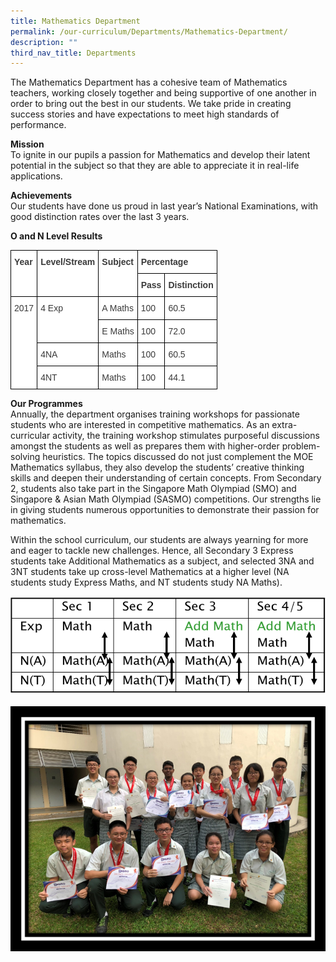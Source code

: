 ```yaml
---
title: Mathematics Department
permalink: /our-curriculum/Departments/Mathematics-Department/
description: ""
third_nav_title: Departments
---
```

The Mathematics Department has a cohesive team of Mathematics teachers, working closely together and being supportive of one another in order to bring out the best in our students. We take pride in creating success stories and have expectations to meet high standards of performance.

**Mission**  
To ignite in our pupils a passion for Mathematics and develop their latent potential in the subject so that they are able to appreciate it in real-life applications.

**Achievements**  
Our students have done us proud in last year’s National Examinations, with good distinction rates over the last 3 years.

**O and N Level Results**

<style type="text/css">
.tg  {border-collapse:collapse;border-spacing:0;}
.tg td{border-color:black;border-style:solid;border-width:1px;font-family:Arial, sans-serif;font-size:14px;
  overflow:hidden;padding:10px 5px;word-break:normal;}
.tg th{border-color:black;border-style:solid;border-width:1px;font-family:Arial, sans-serif;font-size:14px;
  font-weight:normal;overflow:hidden;padding:10px 5px;word-break:normal;}
.tg .tg-dox4{background-color:#FFF;color:#3A3A3A;text-align:left;vertical-align:top}
.tg .tg-c1uv{background-color:#FFF;color:#3A3A3A;font-weight:bold;text-align:left;vertical-align:top}
</style>
<table class="tg">
<thead>
  <tr>
    <th class="tg-c1uv" rowspan="2"><span style="font-weight:bold;font-style:inherit">Year</span></th>
    <th class="tg-c1uv" rowspan="2"><span style="font-weight:bold;font-style:inherit">Level/Stream</span></th>
    <th class="tg-c1uv" rowspan="2"><span style="font-weight:bold;font-style:inherit">Subject</span></th>
    <th class="tg-c1uv" colspan="2"><span style="font-weight:bold;font-style:inherit">Percentage</span></th>
  </tr>
  <tr>
    <th class="tg-c1uv"><span style="font-weight:bold;font-style:inherit">Pass</span></th>
    <th class="tg-c1uv"><span style="font-weight:bold;font-style:inherit">Distinction</span></th>
  </tr>
</thead>
<tbody>
  <tr>
    <td class="tg-dox4" rowspan="4"><span style="font-weight:inherit;font-style:inherit">2017</span></td>
    <td class="tg-dox4" rowspan="2"><span style="font-weight:inherit;font-style:inherit">4 Exp</span></td>
    <td class="tg-dox4"><span style="font-weight:inherit;font-style:inherit">A Maths</span></td>
    <td class="tg-dox4"><span style="font-weight:inherit;font-style:inherit">100</span></td>
    <td class="tg-dox4"><span style="font-weight:inherit;font-style:inherit">60.5</span></td>
  </tr>
  <tr>
    <td class="tg-dox4"><span style="font-weight:inherit;font-style:inherit">E Maths</span></td>
    <td class="tg-dox4"><span style="font-weight:inherit;font-style:inherit">100</span></td>
    <td class="tg-dox4"><span style="font-weight:inherit;font-style:inherit">72.0</span></td>
  </tr>
  <tr>
    <td class="tg-dox4"><span style="font-weight:inherit;font-style:inherit">4NA</span></td>
    <td class="tg-dox4"><span style="font-weight:inherit;font-style:inherit">Maths</span></td>
    <td class="tg-dox4"><span style="font-weight:inherit;font-style:inherit">100</span></td>
    <td class="tg-dox4"><span style="font-weight:inherit;font-style:inherit">60.5</span></td>
  </tr>
  <tr>
    <td class="tg-dox4"><span style="font-weight:inherit;font-style:inherit">4NT</span></td>
    <td class="tg-dox4"><span style="font-weight:inherit;font-style:inherit">Maths</span></td>
    <td class="tg-dox4"><span style="font-weight:inherit;font-style:inherit">100</span></td>
    <td class="tg-dox4"><span style="font-weight:inherit;font-style:inherit">44.1</span></td>
  </tr>
</tbody>
</table>

**Our Programmes**  
Annually, the department organises training workshops for passionate students who are interested in competitive mathematics. As an extra-curricular activity, the training workshop stimulates purposeful discussions amongst the students as well as prepares them with higher-order problem-solving heuristics. The topics discussed do not just complement the MOE Mathematics syllabus, they also develop the students’ creative thinking skills and deepen their understanding of certain concepts. From Secondary 2, students also take part in the Singapore Math Olympiad (SMO) and Singapore & Asian Math Olympiad (SASMO) competitions. Our strengths lie in giving students numerous opportunities to demonstrate their passion for mathematics.

Within the school curriculum, our students are always yearning for more and eager to tackle new challenges. Hence, all Secondary 3 Express students take Additional Mathematics as a subject, and selected 3NA and 3NT students take up cross-level Mathematics at a higher level (NA students study Express Maths, and NT students study NA Maths).

![](/images/Our%20Curriculum/Departments/Mathematics%20Department/M1.png)

![](/images/Our%20Curriculum/Departments/Mathematics%20Department/M2.png)